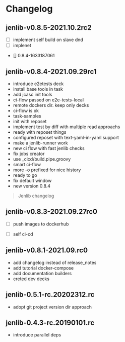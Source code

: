 # Changelog 

## jenlib-v0.8.5-2021.10.2rc2

- [ ] implement self build on slave dnd
- [ ] implenet  
- []  0.8.4-1633187061

## jenlib-v0.8.4-2021.09.29rc1

* introduce e2etests deck
* install base tools in task
* add jcasc init tools
* ci-flow passed on e2e-tests-local
* remote dockers dir. keep only decks
* ci-flow is ok
* task-samples
* init with reposet
* implement test by diff with multiple read approachs
* ready with reposet things
* configured reposet with text-yaml-in-yaml support
* make a jenlib-runner work
* new ci flow with fast jenlib checks
* fix jobs creator
* use _cicd/build.pipe.groovy
* smart ci-flow
* more -o prefixed for nice history
* ready to go
* fix default window
* new version 0.8.4

> Jenlib changelog
## jenlib-v0.8.3-2021.09.27rc0

- [ ] push images to dockerhub
- [ ] self ci-cd


## jenlib-v0.8.1-2021.09.rc0

- add changelog instead of release_notes
- add tutorial docker-compose
- add documentation builders
- creted dev decks

## jenlib-0.5.1-rc.20202312.rc

- adopt git project version dir approach

## jenlib-0.4.3-rc.20190101.rc

- introduce parallel deps
